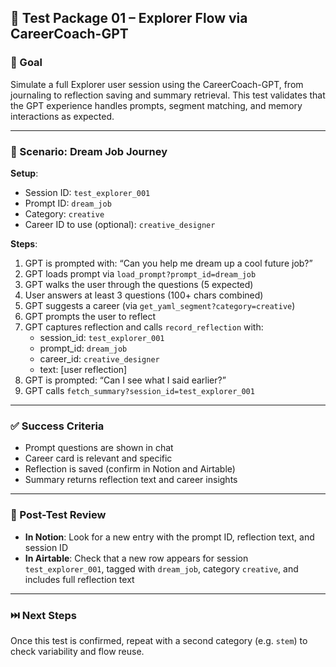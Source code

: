 ## 🧪 Test Package 01 – Explorer Flow via CareerCoach-GPT

### 🎯 Goal
Simulate a full Explorer user session using the CareerCoach-GPT, from journaling to reflection saving and summary retrieval. This test validates that the GPT experience handles prompts, segment matching, and memory interactions as expected.

---

### 🧒 Scenario: Dream Job Journey

**Setup**:
- Session ID: `test_explorer_001`
- Prompt ID: `dream_job`
- Category: `creative`
- Career ID to use (optional): `creative_designer`

**Steps**:
1. GPT is prompted with: “Can you help me dream up a cool future job?”
2. GPT loads prompt via `load_prompt?prompt_id=dream_job`
3. GPT walks the user through the questions (5 expected)
4. User answers at least 3 questions (100+ chars combined)
5. GPT suggests a career (via `get_yaml_segment?category=creative`)
6. GPT prompts the user to reflect
7. GPT captures reflection and calls `record_reflection` with:
    - session_id: `test_explorer_001`
    - prompt_id: `dream_job`
    - career_id: `creative_designer`
    - text: [user reflection]
8. GPT is prompted: “Can I see what I said earlier?”
9. GPT calls `fetch_summary?session_id=test_explorer_001`

---

### ✅ Success Criteria
- Prompt questions are shown in chat
- Career card is relevant and specific
- Reflection is saved (confirm in Notion and Airtable)
- Summary returns reflection text and career insights

---

### 🧠 Post-Test Review
- **In Notion**: Look for a new entry with the prompt ID, reflection text, and session ID
- **In Airtable**: Check that a new row appears for session `test_explorer_001`, tagged with `dream_job`, category `creative`, and includes full reflection text

---

### ⏭️ Next Steps
Once this test is confirmed, repeat with a second category (e.g. `stem`) to check variability and flow reuse.